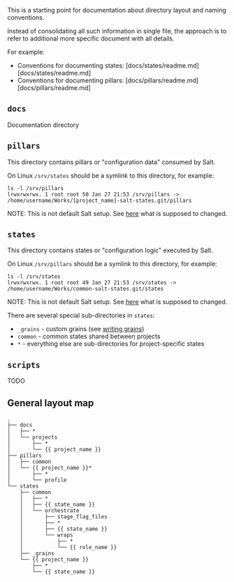 
This is a starting point for documentation about directory layout and
naming conventions.

Instead of consolidating all such information in single file, the approach
is to refer to additional more specific document with all details.

For example:
* Conventions for documenting states: [docs/states/readme.md][docs/states/readme.md]
* Conventions for documenting pillars: [docs/pillars/readme.md][docs/pillars/readme.md]

## `docs` ##

Documentation directory

## `pillars` ##

This directory contains pillars or "configuration data" consumed by Salt.

On Linux `/srv/states` should be a symlink to this directory, for example:
```
ls -l /srv/pillars
lrwxrwxrwx. 1 root root 50 Jan 27 21:53 /srv/pillars -> /home/username/Works/[project_name]-salt-states.git/pillars
```
NOTE: This is not default Salt setup.
See [here](inital_salt_setup.md) what is supposed to changed.

## `states` ##

This directory contains states or "configuration logic" executed by Salt.

On Linux `/srv/pillars` should be a symlink to this directory, for example:
```
ls -l /srv/states
lrwxrwxrwx. 1 root root 49 Jan 27 21:53 /srv/states -> /home/username/Works/common-salt-states.git/states
```

NOTE: This is not default Salt setup.
See [here](inital_salt_setup.md) what is supposed to changed.

There are several special sub-directories in `states`:
* `_grains` - custom grains (see [writing grains](http://docs.saltstack.com/en/latest/topics/targeting/grains.html#writing-grains))
* `common` - common states shared between projects
* `*` - everything else are sub-directories for project-specific states

## `scripts` ##

TODO

## General layout map ##

```
.
├── docs
│   ├── *
│   └── projects
│       ├── *
│       └── {{ project_name }}
├── pillars
│   ├── common
│   └── {{ project_name }}*
│       ├── *
│       └── profile
└── states
    ├── common
    │   ├── *
    │   ├── {{ state_name }}
    │   └── orchestrate
    │       ├── stage_flag_files
    │       ├── *
    │       ├── {{ state_name }}
    │       └── wraps
    │           ├── *
    │           └── {{ role_name }}
    ├── _grains
    └── {{ project_name }}
        ├── *
        └── {{ state_name }}
```


